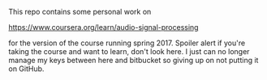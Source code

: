This repo contains some personal work on

https://www.coursera.org/learn/audio-signal-processing

for the version of the course running spring 2017. Spoiler alert if you're taking the
course and want to learn, don't look here. I just can no longer manage my keys between
here and bitbucket so giving up on not putting it on GitHub.

